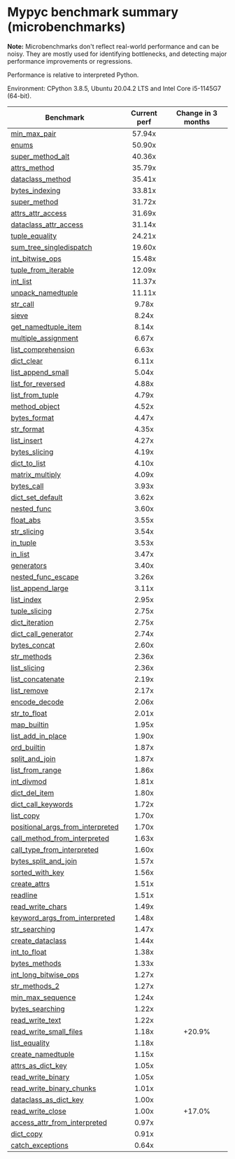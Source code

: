 # Mypyc benchmark summary (microbenchmarks)

**Note:** Microbenchmarks don't reflect real-world performance and can be noisy.
           They are mostly used for identifying bottlenecks, and detecting major performance
           improvements or regressions.

Performance is relative to interpreted Python.

Environment: CPython 3.8.5, Ubuntu 20.04.2 LTS and Intel Core i5-1145G7 (64-bit).

| Benchmark | Current perf | Change in 3 months |
| --- | :---: | :---: |
| [min_max_pair](benchmarks/min_max_pair.md) | 57.94x |  |
| [enums](benchmarks/enums.md) | 50.90x |  |
| [super_method_alt](benchmarks/super_method_alt.md) | 40.36x |  |
| [attrs_method](benchmarks/attrs_method.md) | 35.79x |  |
| [dataclass_method](benchmarks/dataclass_method.md) | 35.41x |  |
| [bytes_indexing](benchmarks/bytes_indexing.md) | 33.81x |  |
| [super_method](benchmarks/super_method.md) | 31.72x |  |
| [attrs_attr_access](benchmarks/attrs_attr_access.md) | 31.69x |  |
| [dataclass_attr_access](benchmarks/dataclass_attr_access.md) | 31.14x |  |
| [tuple_equality](benchmarks/tuple_equality.md) | 24.21x |  |
| [sum_tree_singledispatch](benchmarks/sum_tree_singledispatch.md) | 19.60x |  |
| [int_bitwise_ops](benchmarks/int_bitwise_ops.md) | 15.48x |  |
| [tuple_from_iterable](benchmarks/tuple_from_iterable.md) | 12.09x |  |
| [int_list](benchmarks/int_list.md) | 11.37x |  |
| [unpack_namedtuple](benchmarks/unpack_namedtuple.md) | 11.11x |  |
| [str_call](benchmarks/str_call.md) | 9.78x |  |
| [sieve](benchmarks/sieve.md) | 8.24x |  |
| [get_namedtuple_item](benchmarks/get_namedtuple_item.md) | 8.14x |  |
| [multiple_assignment](benchmarks/multiple_assignment.md) | 6.67x |  |
| [list_comprehension](benchmarks/list_comprehension.md) | 6.63x |  |
| [dict_clear](benchmarks/dict_clear.md) | 6.11x |  |
| [list_append_small](benchmarks/list_append_small.md) | 5.04x |  |
| [list_for_reversed](benchmarks/list_for_reversed.md) | 4.88x |  |
| [list_from_tuple](benchmarks/list_from_tuple.md) | 4.79x |  |
| [method_object](benchmarks/method_object.md) | 4.52x |  |
| [bytes_format](benchmarks/bytes_format.md) | 4.47x |  |
| [str_format](benchmarks/str_format.md) | 4.35x |  |
| [list_insert](benchmarks/list_insert.md) | 4.27x |  |
| [bytes_slicing](benchmarks/bytes_slicing.md) | 4.19x |  |
| [dict_to_list](benchmarks/dict_to_list.md) | 4.10x |  |
| [matrix_multiply](benchmarks/matrix_multiply.md) | 4.09x |  |
| [bytes_call](benchmarks/bytes_call.md) | 3.93x |  |
| [dict_set_default](benchmarks/dict_set_default.md) | 3.62x |  |
| [nested_func](benchmarks/nested_func.md) | 3.60x |  |
| [float_abs](benchmarks/float_abs.md) | 3.55x |  |
| [str_slicing](benchmarks/str_slicing.md) | 3.54x |  |
| [in_tuple](benchmarks/in_tuple.md) | 3.53x |  |
| [in_list](benchmarks/in_list.md) | 3.47x |  |
| [generators](benchmarks/generators.md) | 3.40x |  |
| [nested_func_escape](benchmarks/nested_func_escape.md) | 3.26x |  |
| [list_append_large](benchmarks/list_append_large.md) | 3.11x |  |
| [list_index](benchmarks/list_index.md) | 2.95x |  |
| [tuple_slicing](benchmarks/tuple_slicing.md) | 2.75x |  |
| [dict_iteration](benchmarks/dict_iteration.md) | 2.75x |  |
| [dict_call_generator](benchmarks/dict_call_generator.md) | 2.74x |  |
| [bytes_concat](benchmarks/bytes_concat.md) | 2.60x |  |
| [str_methods](benchmarks/str_methods.md) | 2.36x |  |
| [list_slicing](benchmarks/list_slicing.md) | 2.36x |  |
| [list_concatenate](benchmarks/list_concatenate.md) | 2.19x |  |
| [list_remove](benchmarks/list_remove.md) | 2.17x |  |
| [encode_decode](benchmarks/encode_decode.md) | 2.06x |  |
| [str_to_float](benchmarks/str_to_float.md) | 2.01x |  |
| [map_builtin](benchmarks/map_builtin.md) | 1.95x |  |
| [list_add_in_place](benchmarks/list_add_in_place.md) | 1.90x |  |
| [ord_builtin](benchmarks/ord_builtin.md) | 1.87x |  |
| [split_and_join](benchmarks/split_and_join.md) | 1.87x |  |
| [list_from_range](benchmarks/list_from_range.md) | 1.86x |  |
| [int_divmod](benchmarks/int_divmod.md) | 1.81x |  |
| [dict_del_item](benchmarks/dict_del_item.md) | 1.80x |  |
| [dict_call_keywords](benchmarks/dict_call_keywords.md) | 1.72x |  |
| [list_copy](benchmarks/list_copy.md) | 1.70x |  |
| [positional_args_from_interpreted](benchmarks/positional_args_from_interpreted.md) | 1.70x |  |
| [call_method_from_interpreted](benchmarks/call_method_from_interpreted.md) | 1.63x |  |
| [call_type_from_interpreted](benchmarks/call_type_from_interpreted.md) | 1.60x |  |
| [bytes_split_and_join](benchmarks/bytes_split_and_join.md) | 1.57x |  |
| [sorted_with_key](benchmarks/sorted_with_key.md) | 1.56x |  |
| [create_attrs](benchmarks/create_attrs.md) | 1.51x |  |
| [readline](benchmarks/readline.md) | 1.51x |  |
| [read_write_chars](benchmarks/read_write_chars.md) | 1.49x |  |
| [keyword_args_from_interpreted](benchmarks/keyword_args_from_interpreted.md) | 1.48x |  |
| [str_searching](benchmarks/str_searching.md) | 1.47x |  |
| [create_dataclass](benchmarks/create_dataclass.md) | 1.44x |  |
| [int_to_float](benchmarks/int_to_float.md) | 1.38x |  |
| [bytes_methods](benchmarks/bytes_methods.md) | 1.33x |  |
| [int_long_bitwise_ops](benchmarks/int_long_bitwise_ops.md) | 1.27x |  |
| [str_methods_2](benchmarks/str_methods_2.md) | 1.27x |  |
| [min_max_sequence](benchmarks/min_max_sequence.md) | 1.24x |  |
| [bytes_searching](benchmarks/bytes_searching.md) | 1.22x |  |
| [read_write_text](benchmarks/read_write_text.md) | 1.22x |  |
| [read_write_small_files](benchmarks/read_write_small_files.md) | 1.18x | +20.9% |
| [list_equality](benchmarks/list_equality.md) | 1.18x |  |
| [create_namedtuple](benchmarks/create_namedtuple.md) | 1.15x |  |
| [attrs_as_dict_key](benchmarks/attrs_as_dict_key.md) | 1.05x |  |
| [read_write_binary](benchmarks/read_write_binary.md) | 1.05x |  |
| [read_write_binary_chunks](benchmarks/read_write_binary_chunks.md) | 1.01x |  |
| [dataclass_as_dict_key](benchmarks/dataclass_as_dict_key.md) | 1.00x |  |
| [read_write_close](benchmarks/read_write_close.md) | 1.00x | +17.0% |
| [access_attr_from_interpreted](benchmarks/access_attr_from_interpreted.md) | 0.97x |  |
| [dict_copy](benchmarks/dict_copy.md) | 0.91x |  |
| [catch_exceptions](benchmarks/catch_exceptions.md) | 0.64x |  |
